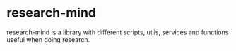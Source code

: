 # research-mind
research-mind is a library with different scripts, utils, services and functions useful when doing research. 
